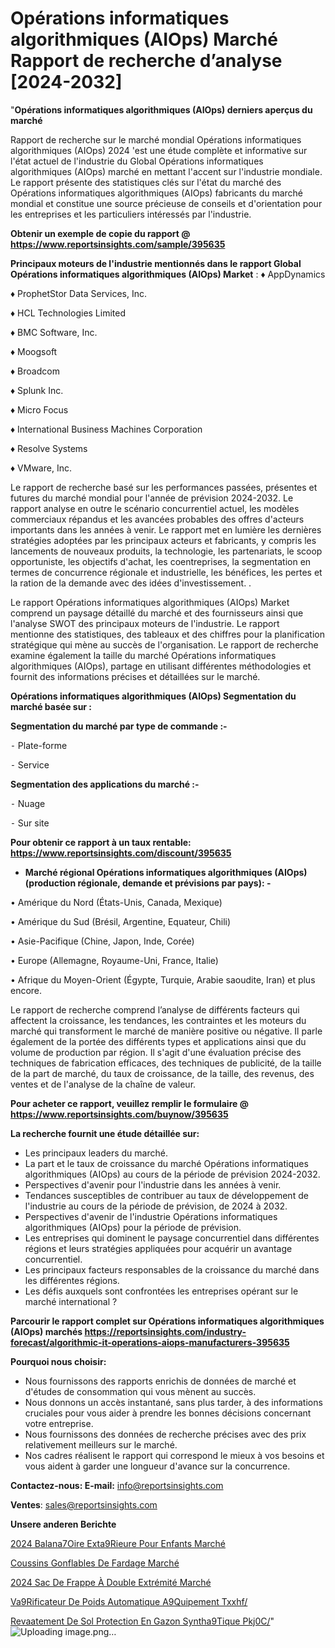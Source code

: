 # Opérations informatiques algorithmiques (AIOps) Marché Rapport de recherche d’analyse [2024-2032]

"<strong>Opérations informatiques algorithmiques (AIOps) derniers aperçus du marché</strong>

Rapport de recherche sur le marché mondial Opérations informatiques algorithmiques (AIOps) 2024 'est une étude complète et informative sur l'état actuel de l'industrie du Global Opérations informatiques algorithmiques (AIOps) marché en mettant l'accent sur l'industrie mondiale. Le rapport présente des statistiques clés sur l'état du marché des Opérations informatiques algorithmiques (AIOps) fabricants du marché mondial et constitue une source précieuse de conseils et d'orientation pour les entreprises et les particuliers intéressés par l'industrie.

<strong>Obtenir un exemple de copie du rapport @ <a href=https://www.reportsinsights.com/sample/395635>https://www.reportsinsights.com/sample/395635</a></strong>

<strong>Principaux moteurs de l'industrie mentionnés dans le rapport Global Opérations informatiques algorithmiques (AIOps) Market</strong> :
♦ AppDynamics

♦ ProphetStor Data Services, Inc.

♦ HCL Technologies Limited

♦ BMC Software, Inc.

♦ Moogsoft

♦ Broadcom

♦ Splunk Inc.

♦ Micro Focus

♦ International Business Machines Corporation

♦ Resolve Systems

♦ VMware, Inc.

Le rapport de recherche basé sur les performances passées, présentes et futures du marché mondial pour l'année de prévision 2024-2032. Le rapport analyse en outre le scénario concurrentiel actuel, les modèles commerciaux répandus et les avancées probables des offres d'acteurs importants dans les années à venir. Le rapport met en lumière les dernières stratégies adoptées par les principaux acteurs et fabricants, y compris les lancements de nouveaux produits, la technologie, les partenariats, le scoop opportuniste, les objectifs d'achat, les coentreprises, la segmentation en termes de concurrence régionale et industrielle, les bénéfices, les pertes et la ration de la demande avec des idées d'investissement. .

Le rapport Opérations informatiques algorithmiques (AIOps) Market comprend un paysage détaillé du marché et des fournisseurs ainsi que l'analyse SWOT des principaux moteurs de l'industrie. Le rapport mentionne des statistiques, des tableaux et des chiffres pour la planification stratégique qui mène au succès de l'organisation. Le rapport de recherche examine également la taille du marché Opérations informatiques algorithmiques (AIOps), partage en utilisant différentes méthodologies et fournit des informations précises et détaillées sur le marché.

<strong>Opérations informatiques algorithmiques (AIOps) Segmentation du marché basée sur :</strong>

<strong>Segmentation du marché par type de commande :-</strong>

⁃ Plate-forme

⁃ Service

<strong>Segmentation des applications du marché :-</strong>

⁃ Nuage

⁃ Sur site

<strong>Pour obtenir ce rapport à un taux rentable: <a href=https://www.reportsinsights.com/discount/395635>https://www.reportsinsights.com/discount/395635</a></strong>
<ul>
  <li><strong>Marché régional Opérations informatiques algorithmiques (AIOps) (production régionale, demande et prévisions par pays): -</strong></li>
</ul>
• Amérique du Nord (États-Unis, Canada, Mexique)

• Amérique du Sud (Brésil, Argentine, Equateur, Chili)

• Asie-Pacifique (Chine, Japon, Inde, Corée)

• Europe (Allemagne, Royaume-Uni, France, Italie)

• Afrique du Moyen-Orient (Égypte, Turquie, Arabie saoudite, Iran) et plus encore.

Le rapport de recherche comprend l’analyse de différents facteurs qui affectent la croissance, les tendances, les contraintes et les moteurs du marché qui transforment le marché de manière positive ou négative. Il parle également de la portée des différents types et applications ainsi que du volume de production par région. Il s'agit d'une évaluation précise des techniques de fabrication efficaces, des techniques de publicité, de la taille de la part de marché, du taux de croissance, de la taille, des revenus, des ventes et de l'analyse de la chaîne de valeur.

<strong>Pour acheter ce rapport, veuillez remplir le formulaire @   <a href=https://www.reportsinsights.com/buynow/395635>https://www.reportsinsights.com/buynow/395635</a></strong>

<strong>La recherche fournit une étude détaillée sur:</strong>
<ul>
  <li>Les principaux leaders du marché.</li>
  <li>La part et le taux de croissance du marché Opérations informatiques algorithmiques (AIOps) au cours de la période de prévision 2024-2032.</li>
  <li>Perspectives d'avenir pour l'industrie dans les années à venir.</li>
  <li>Tendances susceptibles de contribuer au taux de développement de l'industrie au cours de la période de prévision, de 2024 à 2032.</li>
  <li>Perspectives d'avenir de l'industrie Opérations informatiques algorithmiques (AIOps) pour la période de prévision.</li>
  <li>Les entreprises qui dominent le paysage concurrentiel dans différentes régions et leurs stratégies appliquées pour acquérir un avantage concurrentiel.</li>
  <li>Les principaux facteurs responsables de la croissance du marché dans les différentes régions.</li>
  <li>Les défis auxquels sont confrontées les entreprises opérant sur le marché international ?</li>
</ul>

<strong>Parcourir le rapport complet sur Opérations informatiques algorithmiques (AIOps) marchés <a href=https://reportsinsights.com/industry-forecast/algorithmic-it-operations-aiops-manufacturers-395635>https://reportsinsights.com/industry-forecast/algorithmic-it-operations-aiops-manufacturers-395635</a></strong>

<strong>Pourquoi nous choisir:</strong>
<ul>
  <li>Nous fournissons des rapports enrichis de données de marché et d'études de consommation qui vous mènent au succès.</li>
  <li>Nous donnons un accès instantané, sans plus tarder, à des informations cruciales pour vous aider à prendre les bonnes décisions concernant votre entreprise.</li>
  <li>Nous fournissons des données de recherche précises avec des prix relativement meilleurs sur le marché.</li>
  <li>Nos cadres réalisent le rapport qui correspond le mieux à vos besoins et vous aident à garder une longueur d'avance sur la concurrence.</li>
</ul>
<strong>Contactez-nous:
</strong><strong>E-mail:</strong> <a href=mailto:info@reportsinsights.com>info@reportsinsights.com</a>

<strong>Ventes</strong>: <a href=mailto:sales@reportsinsights.com>sales@reportsinsights.com</a>

<strong>Unsere anderen Berichte</strong>

<a href=https://www.linkedin.com/pulse/2024-balan%C3%A7oire-ext%C3%A9rieure-pour-enfants-march%C3%A9-fhctc/>2024 Balana7Oire Exta9Rieure Pour Enfants Marché</a>

<a href=https://www.linkedin.com/pulse/coussins-gonflables-de-fardage-march%C3%A9-2024-jdx3c/>Coussins Gonflables De Fardage Marché</a>

<a href=https://www.linkedin.com/pulse/2024-sac-de-frappe-à-double-extrémité-marché-iwuzc/>2024 Sac De Frappe À Double Extrémité Marché</a>

<a href=https://www.linkedin.com/pulse/v%C3%A9rificateur-de-poids-automatique-%C3%A9quipement-txxhf/>Va9Rificateur De Poids Automatique A9Quipement Txxhf/</a>

<a href=https://www.linkedin.com/pulse/rev%C3%AAtement-de-sol-protection-en-gazon-synth%C3%A9tique-pkj0c/>Revaatement De Sol Protection En Gazon Syntha9Tique Pkj0C/</a>"
![Uploading image.png…]()
